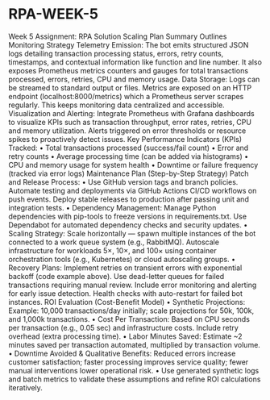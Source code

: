 # RPA-WEEK-5
Week 5 Assignment: RPA Solution Scaling Plan
Summary Outlines
Monitoring Strategy
Telemetry Emission:
The bot emits structured JSON logs detailing transaction processing status, errors, retry counts, timestamps, and contextual information like function and line number. It also exposes Prometheus metrics counters and gauges for total transactions processed, errors, retries, CPU and memory usage.
Data Storage:
Logs can be streamed to standard output or files. Metrics are exposed on an HTTP endpoint (localhost:8000/metrics) which a Prometheus server scrapes regularly. This keeps monitoring data centralized and accessible.
Visualization and Alerting:
Integrate Prometheus with Grafana dashboards to visualize KPIs such as transaction throughput, error rates, retries, CPU and memory utilization. Alerts triggered on error thresholds or resource spikes to proactively detect issues.
Key Performance Indicators (KPIs) Tracked:
•	Total transactions processed (success/fail count)
•	Error and retry counts
•	Average processing time (can be added via histograms)
•	CPU and memory usage for system health
•	Downtime or failure frequency (tracked via error logs)
Maintenance Plan (Step-by-Step Strategy)
Patch and Release Process:
•	Use GitHub version tags and branch policies. Automate testing and deployments via GitHub Actions CI/CD workflows on push events. Deploy stable releases to production after passing unit and integration tests.
•	Dependency Management: Manage Python dependencies with pip-tools to freeze versions in requirements.txt. Use Dependabot for automated dependency checks and security updates.
•	Scaling Strategy: Scale horizontally — spawn multiple instances of the bot connected to a work queue system (e.g., RabbitMQ). Autoscale infrastructure for workloads 5×, 10×, and 100× using container orchestration tools (e.g., Kubernetes) or cloud autoscaling groups.
•	Recovery Plans: Implement retries on transient errors with exponential backoff (code example above). Use dead-letter queues for failed transactions requiring manual review. Include error monitoring and alerting for early issue detection. Health checks with auto-restart for failed bot instances.
ROI Evaluation (Cost-Benefit Model)
•	Synthetic Projections: Example: 10,000 transactions/day initially; scale projections for 50k, 100k, and 1,000k transactions.
•	Cost Per Transaction: Based on CPU seconds per transaction (e.g., 0.05 sec) and infrastructure costs. Include retry overhead (extra processing time).
•	Labor Minutes Saved: Estimate ~2 minutes saved per transaction automated, multiplied by transaction volume.
•	Downtime Avoided & Qualitative Benefits: Reduced errors increase customer satisfaction; faster processing improves service quality; fewer manual interventions lower operational risk.
•	Use generated synthetic logs and batch metrics to validate these assumptions and refine ROI calculations iteratively.

